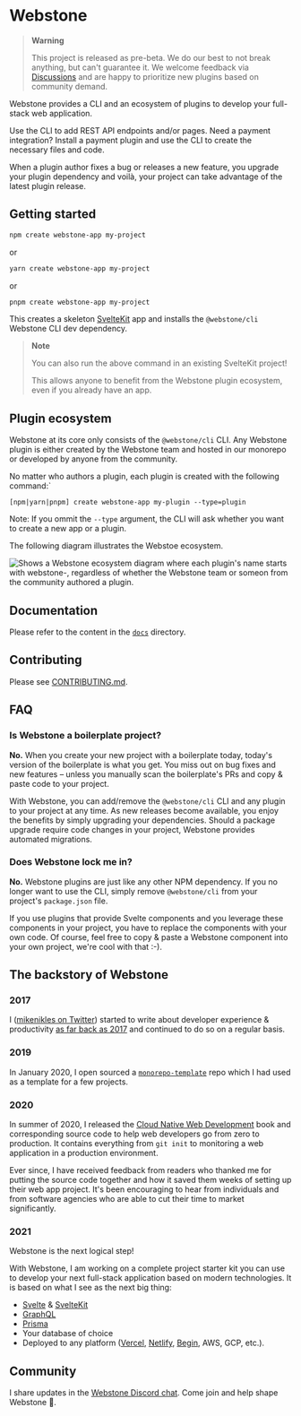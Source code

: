 # Webstone

> **Warning**
>
> This project is released as pre-beta. We do our best to not break anything, but can't guarantee it. We welcome feedback via [Discussions](https://github.com/WebstoneHQ/webstone/discussions) and are happy to prioritize new plugins based on community demand.

Webstone provides a CLI and an ecosystem of plugins to develop your full-stack web application.

Use the CLI to add REST API endpoints and/or pages. Need a payment integration? Install a payment plugin and use the CLI to create the necessary files and code.

When a plugin author fixes a bug or releases a new feature, you upgrade your plugin dependency and voilà, your project can take advantage of the latest plugin release.

## Getting started

```bash
npm create webstone-app my-project
```

or

```bash
yarn create webstone-app my-project
```

or

```bash
pnpm create webstone-app my-project
```

This creates a skeleton [SvelteKit](https://kit.svelte.dev) app and installs the `@webstone/cli` Webstone CLI dev dependency.

> **Note**
>
> You can also run the above command in an existing SvelteKit project!
>
> This allows anyone to benefit from the Webstone plugin ecosystem, even if you already have an app.

## Plugin ecosystem

Webstone at its core only consists of the `@webstone/cli` CLI. Any Webstone plugin is either created by the Webstone team and hosted in our monorepo or developed by anyone
from the community.

No matter who authors a plugin, each plugin is created with the following command:`

```
[npm|yarn|pnpm] create webstone-app my-plugin --type=plugin
```

Note: If you ommit the `--type` argument, the CLI will ask whether you want to create a new app or a plugin.

The following diagram illustrates the Webstoe ecosystem.

<picture>
  <source media="(prefers-color-scheme: dark)" srcset="https://raw.githubusercontent.com/WebstoneHQ/webstone/main/docs/assets/webstone-ecosystem-dark.excalidraw.png">
  <source media="(prefers-color-scheme: light)" srcset="https://raw.githubusercontent.com/WebstoneHQ/webstone/main/docs/assets/webstone-ecosystem-light.excalidraw.png">
  <img alt="Shows a Webstone ecosystem diagram where each plugin's name starts with webstone-, regardless of whether the Webstone team or someon from the community authored a plugin." src="https://raw.githubusercontent.com/WebstoneHQ/webstone/main/docs/assets/webstone-ecosystem-light.excalidraw.png">
</picture>

## Documentation

Please refer to the content in the [`docs`](./docs) directory.

## Contributing

Please see [CONTRIBUTING.md](./CONTRIBUTING.md).

## FAQ

### Is Webstone a boilerplate project?

**No.** When you create your new project with a boilerplate today, today's version of the boilerplate is what you get. You miss out on bug fixes and new features – unless you manually scan the boilerplate's PRs and copy & paste code to your project.

With Webstone, you can add/remove the `@webstone/cli` CLI and any plugin to your project at any time. As new releases become available, you enjoy the benefits by simply upgrading your dependencies.
Should a package upgrade require code changes in your project, Webstone provides automated migrations.

### Does Webstone lock me in?

**No.** Webstone plugins are just like any other NPM dependency. If you no longer want to use the CLI, simply remove `@webstone/cli` from your project's `package.json` file.

If you use plugins that provide Svelte components and you leverage these components in your project, you have to replace the components with your own code. Of course, feel free to copy & paste a Webstone component into your own project, we're cool with that :-).

## The backstory of Webstone

### 2017

I ([mikenikles on Twitter](https://twitter.com/mikenikles)) started to write about developer experience & productivity [as far back as 2017](https://www.mikenikles.com/blog/a-mostly-automated-release-process) and continued to do so on a regular basis.

### 2019

In January 2020, I open sourced a [`monorepo-template`](https://github.com/mikenikles/monorepo-template) repo which I had used as a template for a few projects.

### 2020

In summer of 2020, I released the [Cloud Native Web Development](https://www.mikenikles.com/cloud-native-web-development) book and corresponding source code to help web developers go from zero to production. It contains everything from `git init` to monitoring a web application in a production environment.

Ever since, I have received feedback from readers who thanked me for putting the source code together and how it saved them weeks of setting up their web app project. It's been encouraging to hear from individuals and from software agencies who are able to cut their time to market significantly.

### 2021

Webstone is the next logical step!

With Webstone, I am working on a complete project starter kit you can use to develop your next full-stack application based on modern technologies. It is based on what I see as the next big thing:

- [Svelte](https://svelte.dev) & [SvelteKit](https://kit.svelte.dev)
- [GraphQL](https://graphql.org)
- [Prisma](https://www.prisma.io)
- Your database of choice
- Deployed to any platform ([Vercel](https://vercel.com), [Netlify](https://www.netlify.com), [Begin](https://begin.com), AWS, GCP, etc.).

## Community

I share updates in the [Webstone Discord chat](https://discord.gg/WTyAkYe8t3). Come join and help shape Webstone 🙏.

